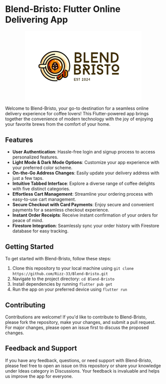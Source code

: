 # Blend-Bristo: Flutter Online Delivering App

<div align="center">
  <img src="https://github.com/Rizz-33/Blend-Bristo/blob/main/lib/images/LogoColored.png" align="center" style="width: 75%; height: 25%" />
</div>

Welcome to Blend-Bristo, your go-to destination for a seamless online delivery experience for coffee lovers! This Flutter-powered app brings together the convenience of modern technology with the joy of enjoying your favorite brews from the comfort of your home.

## Features

- **User Authentication**: Hassle-free login and signup process to access personalized features.
- **Light Mode & Dark Mode Options**: Customize your app experience with your preferred color scheme.
- **On-the-Go Address Changes**: Easily update your delivery address with just a few taps.
- **Intuitive Tabbed Interface**: Explore a diverse range of coffee delights with five distinct categories.
- **Effortless Cart Management**: Streamline your ordering process with easy-to-use cart management.
- **Secure Checkout with Card Payments**: Enjoy secure and convenient payments for a seamless checkout experience.
- **Instant Order Receipts**: Receive instant confirmation of your orders for peace of mind.
- **Firestore Integration**: Seamlessly sync your order history with Firestore database for easy tracking.

## Getting Started

To get started with Blend-Bristo, follow these steps:

1. Clone this repository to your local machine using `git clone https://github.com/Rizz-33/Blend-Bristo.git`
2. Navigate to the project directory: `cd Blend-Bristo`
3. Install dependencies by running `flutter pub get`
4. Run the app on your preferred device using `flutter run`

## Contributing

Contributions are welcome! If you'd like to contribute to Blend-Bristo, please fork the repository, make your changes, and submit a pull request. For major changes, please open an issue first to discuss the proposed changes.

## Feedback and Support

If you have any feedback, questions, or need support with Blend-Bristo, please feel free to open an issue on this repository or share your knowledge under Ideas category in Discussions. Your feedback is invaluable and helps us improve the app for everyone.

